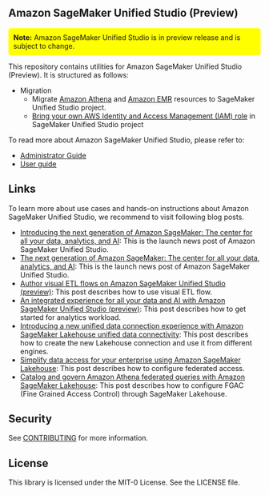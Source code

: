 ## Amazon SageMaker Unified Studio (Preview)

<div style="background-color: #FFFF00; padding: 10px; border-radius: 5px;">
<strong>Note:</strong> Amazon SageMaker Unified Studio is in preview release and is subject to change.
</div>

This repository contains utilities for Amazon SageMaker Unified Studio (Preview). It is structured as follows:
- Migration 
    - Migrate [Amazon Athena](https://github.com/aws/Unified-Studio-for-Amazon-Sagemaker/tree/main/migration/athena) and [Amazon EMR](https://github.com/aws/Unified-Studio-for-Amazon-Sagemaker/tree/main/migration/emr) resources to SageMaker Unified Studio project. 
    - [Bring your own AWS Identity and Access Management (IAM) role](https://github.com/aws/Unified-Studio-for-Amazon-Sagemaker/tree/main/migration/bring-your-own-role) in SageMaker Unified Studio project

To read more about Amazon SageMaker Unified Studio, please refer to:
- [Administrator Guide](https://docs.aws.amazon.com/sagemaker-unified-studio/latest/adminguide/what-is-sagemaker-unified-studio.html)
- [User guide](https://docs.aws.amazon.com/sagemaker-unified-studio/latest/userguide/what-is-sagemaker-unified-studio.html)

## Links
To learn more about use cases and hands-on instructions about Amazon SageMaker Unified Studio, we recommend to visit following blog posts.

- [Introducing the next generation of Amazon SageMaker: The center for all your data, analytics, and AI](https://aws.amazon.com/blogs/aws/introducing-the-next-generation-of-amazon-sagemaker-the-center-for-all-your-data-analytics-and-ai/): This is the launch news post of Amazon SageMaker Unified Studio.
- [The next generation of Amazon SageMaker: The center for all your data, analytics, and AI](https://aws.amazon.com/blogs/big-data/the-next-generation-of-amazon-sagemaker-the-center-for-all-your-data-analytics-and-ai/): This is the launch news post of Amazon SageMaker Unified Studio.
- [Author visual ETL flows on Amazon SageMaker Unified Studio (preview)](https://aws.amazon.com/blogs/big-data/author-visual-etl-flows-on-amazon-sagemaker-unified-studio/): This post describes how to use visual ETL flow.
- [An integrated experience for all your data and AI with Amazon SageMaker Unified Studio (preview)](https://aws.amazon.com/blogs/big-data/an-integrated-experience-for-all-your-data-and-ai-with-amazon-sagemaker-unified-studio-preview/): This post describes how to get started for analytics workload.
- [Introducing a new unified data connection experience with Amazon SageMaker Lakehouse unified data connectivity](https://aws.amazon.com/blogs/big-data/introducing-a-new-unified-data-connection-experience-with-amazon-sagemaker-lakehouse-data-connectivity/): This post describes how to create the new Lakehouse connection and use it from different engines.
- [Simplify data access for your enterprise using Amazon SageMaker Lakehouse](https://aws.amazon.com/blogs/big-data/simplify-data-access-for-your-enterprise-using-amazon-sagemaker-lakehouse/): This post describes how to configure federated access.
- [Catalog and govern Amazon Athena federated queries with Amazon SageMaker Lakehouse](https://aws.amazon.com/blogs/big-data/catalog-and-govern-amazon-athena-federated-queries-with-amazon-sagemaker-lakehouse/): This post describes how to configure FGAC (Fine Grained Access Control) through SageMaker Lakehouse.


## Security

See [CONTRIBUTING](CONTRIBUTING.md#security-issue-notifications) for more information.

## License

This library is licensed under the MIT-0 License. See the LICENSE file.

